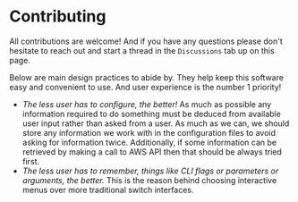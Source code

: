 # Contributing

All contributions are welcome! And if you have any questions please don't hesitate to reach out and start a thread in the `Discussions` tab up on this page.

Below are main design practices to abide by. They help keep this software easy and convenient to use. And user experience is the number 1 priority!
- _The less user has to configure, the better!_ As much as possible any information required to do something must be deduced from available user input rather than asked from a user. As much as we can, we should store any information we work with in the configuration files to avoid asking for information twice. Additionally, if some information can be retrieved by making a call to AWS API then that should be always tried first.
- _The less user has to remember, things like CLI flags or parameters or arguments, the better._ This is the reason behind choosing interactive menus over more traditional switch interfaces.
